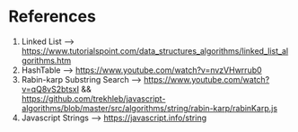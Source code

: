 # References

1. Linked List   --> https://www.tutorialspoint.com/data_structures_algorithms/linked_list_algorithms.htm <br/>
2. HashTable     --> https://www.youtube.com/watch?v=nvzVHwrrub0 <br/>
3. Rabin-karp Substring Search   --> https://www.youtube.com/watch?v=qQ8vS2btsxI && <br/> https://github.com/trekhleb/javascript-algorithms/blob/master/src/algorithms/string/rabin-karp/rabinKarp.js <br/>
4. Javascript Strings   --> https://javascript.info/string <br/>
